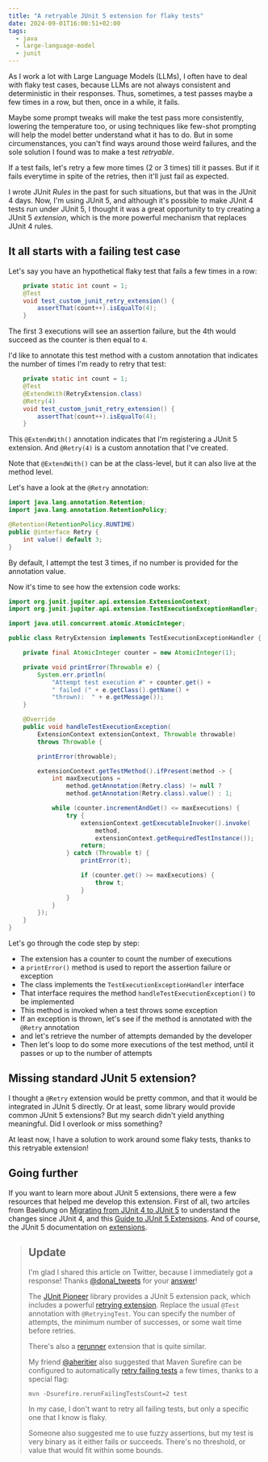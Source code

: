 ```yaml
---
title: "A retryable JUnit 5 extension for flaky tests"
date: 2024-09-01T16:00:51+02:00
tags:
  - java
  - large-language-model
  - junit
---
```


As I work a lot with Large Language Models (LLMs), I often have to deal with flaky test cases,
because LLMs are not always consistent and deterministic in their responses.
Thus, sometimes, a test passes maybe a few times in a row, but then, once in a while, it fails.

Maybe some prompt tweaks will make the test pass more consistently, lowering the temperature too,
or using techniques like few-shot prompting will help the model better understand what it has to do.
But in some circumenstances, you can't find ways around those weird failures,
and the sole solution I found was to make a test _retryable_.

If a test fails, let's retry a few more times (2 or 3 times) till it passes.
But if it fails everytime in spite of the retries, then it'll just fail as expected.

I wrote JUnit _Rules_ in the past for such situations, but that was in the JUnit 4 days.
Now, I'm using JUnit 5, and although it's possible to make JUnit 4 tests run under JUnit 5,
I thought it was a great opportunity to try creating a JUnit 5 _extension_,
which is the more powerful mechanism that replaces JUnit 4 rules.

## It all starts with a failing test case

Let's say you have an hypothetical flaky test that fails a few times in a row:

```java
    private static int count = 1;
    @Test
    void test_custom_junit_retry_extension() {
        assertThat(count++).isEqualTo(4);
    }
```

The first 3 executions will see an assertion failure, but the 4th would succeed
as the counter is then equal to `4`.

I'd like to annotate this test method with a custom annotation that indicates the number of times I'm ready to retry that test:

```java
    private static int count = 1;
    @Test
    @ExtendWith(RetryExtension.class)
    @Retry(4)
    void test_custom_junit_retry_extension() {
        assertThat(count++).isEqualTo(4);
    }
```

This `@ExtendWith()` annotation indicates that I'm registering a JUnit 5 extension.
And `@Retry(4)` is a custom annotation that I've created.

Note that `@ExtendWith()` can be at the class-level, but it can also live at the method level.

Let's have a look at the `@Retry` annotation:

```java
import java.lang.annotation.Retention;
import java.lang.annotation.RetentionPolicy;

@Retention(RetentionPolicy.RUNTIME)
public @interface Retry {
    int value() default 3;
}
```

By default, I attempt the test 3 times, if no number is provided for the annotation value.

Now it's time to see how the extension code works:

```java
import org.junit.jupiter.api.extension.ExtensionContext;
import org.junit.jupiter.api.extension.TestExecutionExceptionHandler;

import java.util.concurrent.atomic.AtomicInteger;

public class RetryExtension implements TestExecutionExceptionHandler {

    private final AtomicInteger counter = new AtomicInteger(1);

    private void printError(Throwable e) {
        System.err.println(
            "Attempt test execution #" + counter.get() +
            " failed (" + e.getClass().getName() +
            "thrown):  " + e.getMessage());
    }

    @Override
    public void handleTestExecutionException(
        ExtensionContext extensionContext, Throwable throwable)
        throws Throwable {

        printError(throwable);

        extensionContext.getTestMethod().ifPresent(method -> {
            int maxExecutions =
                method.getAnnotation(Retry.class) != null ?
                method.getAnnotation(Retry.class).value() : 1;

            while (counter.incrementAndGet() <= maxExecutions) {
                try {
                    extensionContext.getExecutableInvoker().invoke(
                        method,
                        extensionContext.getRequiredTestInstance());
                    return;
                } catch (Throwable t) {
                    printError(t);

                    if (counter.get() >= maxExecutions) {
                        throw t;
                    }
                }
            }
        });
    }
}
```

Let's go through the code step by step:
* The extension has a counter to count the number of executions
* a `printError()` method is used to report the assertion failure or exception
* The class implements the `TestExecutionExceptionHandler` interface
* That interface requires the method `handleTestExecutionException()` to be implemented
* This method is invoked when a test throws some exception
* If an exception is thrown, let's see if the method is annotated with the `@Retry` annotation
* and let's retrieve the number of attempts demanded by the developer
* Then let's loop to do some more executions of the test method, until it passes or up to the number of attempts

## Missing standard JUnit 5 extension?

I thought a `@Retry` extension would be pretty common, and that it would be integrated in JUnit 5 directly.
Or at least, some library would provide common JUnit 5 extensions?
But my search didn't yield anything meaningful.
Did I overlook or miss something?

At least now, I have a solution to work around some flaky tests, thanks to this retryable extension!

## Going further

If you want to learn more about JUnit 5 extensions,
there were a few resources that helped me develop this extension.
First of all, two artciles from Baeldung on
[Migrating from JUnit 4 to JUnit 5](https://www.baeldung.com/junit-5-migration)
to understand the changes since JUnit 4, and this
[Guide to JUnit 5 Extensions](https://www.baeldung.com/junit-5-extensions).
And of course, the JUnit 5 documentation on
[extensions](https://junit.org/junit5/docs/current/user-guide/#extensions).

> ## Update
>
> I'm glad I shared this article on Twitter, because I immediately got a response!
> Thanks [@donal_tweets](https://x.com/donal_tweets)
> for your [answer](https://x.com/donal_tweets/status/1830260408462221622)!
>
> The [JUnit Pioneer](https://junit-pioneer.org/) library provides a JUnit 5 extension pack,
> which includes a powerful [retrying extension](https://junit-pioneer.org/docs/retrying-test/).
> Replace the usual `@Test` annotation with `@RetryingTest`.
> You can specify the number of attempts, the minimum number of successes, or some wait time before retries.
>
> There's also a [rerunner](https://github.com/artsok/rerunner-jupiter) extension that is quite similar.
>
> My friend [@aheritier](https://x.com/aheritier) also suggested that
> Maven Surefire can be configured to automatically
> [retry failing tests](https://maven.apache.org/surefire/maven-surefire-plugin/examples/rerun-failing-tests.html)
> a few times, thanks to a special flag:
> ```
> mvn -Dsurefire.rerunFailingTestsCount=2 test
> ```
> In my case, I don't want to retry all failing tests, but only a specific one that I know is flaky.
>
> Someone also suggested me to use fuzzy assertions, but my test is very binary as it either fails or succeeds.
> There's no threshold, or value that would fit within some bounds.